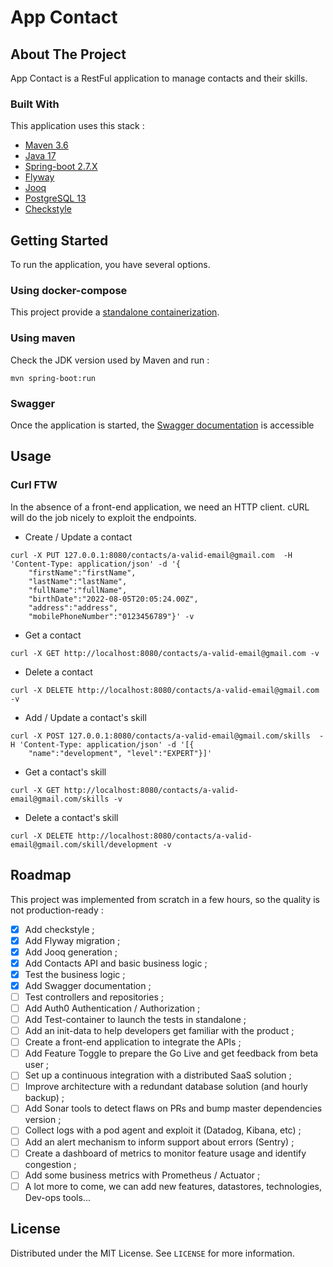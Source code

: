 # App Contact

## About The Project

App Contact is a RestFul application to manage contacts and their skills.

### Built With

This application uses this stack :

* [Maven 3.6](https://maven.apache.org/download.cgi)
* [Java 17](https://www.azul.com/downloads/?version=java-17-lts&package=jdk)
* [Spring-boot 2.7.X](https://mvnrepository.com/artifact/org.springframework.boot/spring-boot)
* [Flyway](https://flywaydb.org/)
* [Jooq](https://www.jooq.org/)
* [PostgreSQL 13](https://www.postgresql.org/)
* [Checkstyle](https://checkstyle.sourceforge.io/)

## Getting Started

To run the application, you have several options.

### Using docker-compose

This project provide a [standalone containerization](./tools/README.md). 

### Using maven

Check the JDK version used by Maven and run :

```mvn spring-boot:run```

### Swagger

Once the application is started, the [Swagger documentation](http://localhost:8080/swagger-ui/index.html#/) is accessible

## Usage

### Curl FTW

In the absence of a front-end application, we need an HTTP client. cURL will do the job nicely to exploit the endpoints.

- Create / Update a contact 

```shell
curl -X PUT 127.0.0.1:8080/contacts/a-valid-email@gmail.com  -H 'Content-Type: application/json' -d '{
    "firstName":"firstName",
    "lastName":"lastName",
    "fullName":"fullName",
    "birthDate":"2022-08-05T20:05:24.00Z",
    "address":"address",
    "mobilePhoneNumber":"0123456789"}' -v
```

- Get a contact

```shell
curl -X GET http://localhost:8080/contacts/a-valid-email@gmail.com -v
```

- Delete a contact

```shell
curl -X DELETE http://localhost:8080/contacts/a-valid-email@gmail.com -v
```

- Add / Update a contact's skill

```shell
curl -X POST 127.0.0.1:8080/contacts/a-valid-email@gmail.com/skills  -H 'Content-Type: application/json' -d '[{
    "name":"development", "level":"EXPERT"}]'
```

- Get a contact's skill

```shell
curl -X GET http://localhost:8080/contacts/a-valid-email@gmail.com/skills -v
```

- Delete a contact's skill

```shell
curl -X DELETE http://localhost:8080/contacts/a-valid-email@gmail.com/skill/development -v
```

## Roadmap

This project was implemented from scratch in a few hours, so the quality is not production-ready :
- [x] Add checkstyle ;
- [x] Add Flyway migration ;
- [x] Add Jooq generation ;
- [x] Add Contacts API and basic business logic ;
- [x] Test the business logic ;
- [x] Add Swagger documentation ;
- [ ] Test controllers and repositories ;
- [ ] Add Auth0 Authentication / Authorization ;
- [ ] Add Test-container to launch the tests in standalone ;
- [ ] Add an init-data to help developers get familiar with the product ;
- [ ] Create a front-end application to integrate the APIs ;
- [ ] Add Feature Toggle to prepare the Go Live and get feedback from beta user ;
- [ ] Set up a continuous integration with a distributed SaaS solution ;
- [ ] Improve architecture with a redundant database solution (and hourly backup) ;
- [ ] Add Sonar tools to detect flaws on PRs and bump master dependencies version ;
- [ ] Collect logs with a pod agent and exploit it (Datadog, Kibana, etc) ;
- [ ] Add an alert mechanism to inform support about errors (Sentry) ;
- [ ] Create a dashboard of metrics to monitor feature usage and identify congestion ;
- [ ] Add some business metrics with Prometheus / Actuator ;
- [ ] A lot more to come, we can add new features, datastores, technologies, Dev-ops tools...

## License

Distributed under the MIT License. See `LICENSE` for more information.